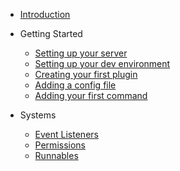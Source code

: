 - [Introduction](README.md)

- Getting Started

  - [Setting up your server](getting_started/setting_up_your_server.md)
  - [Setting up your dev environment](getting_started/setup.md)
  - [Creating your first plugin](getting_started/your_first_plugin.md)
  - [Adding a config file](getting_started/adding_a_configuration_file.md)
  - [Adding your first command](getting_started/adding_a_custom_command.md)

- Systems

  - [Event Listeners](systems/event_listeners.md)
  - [Permissions](systems/permissions.md)
  - [Runnables](systems/runnables.md)
